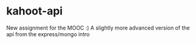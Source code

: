 # kahoot-api
New assignment for the MOOC :) A slightly more advanced version of the api from the express/mongo intro
